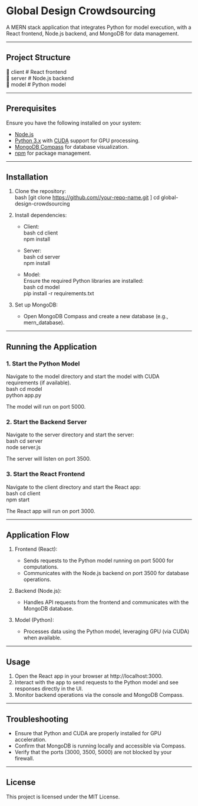 # Global Design Crowdsourcing 

A MERN stack application that integrates Python for model execution, with a React frontend, Node.js backend, and MongoDB for data management.

---

## Project Structure  

📂 client    # React frontend  
📂 server    # Node.js backend  
📂 model     # Python model  


---

## Prerequisites  
Ensure you have the following installed on your system:  
- [Node.js](https://nodejs.org/)  
- [Python 3.x](https://www.python.org/) with [CUDA](https://developer.nvidia.com/cuda-downloads) support for GPU processing.  
- [MongoDB Compass](https://www.mongodb.com/products/compass) for database visualization.  
- [npm](https://www.npmjs.com/) for package management.  

---

## Installation  

1. Clone the repository:  
   bash
   [git clone https://github.com//your-repo-name.git  ] 
   cd global-design-crowdsourcing 
   

2. Install dependencies:  

   - Client:  
     bash
     cd client  
     npm install  
       

   - Server:  
     bash
     cd server  
     npm install  
       

   - Model:  
     Ensure the required Python libraries are installed:  
     bash
     cd model  
     pip install -r requirements.txt  
       

3. Set up MongoDB:  
   - Open MongoDB Compass and create a new database (e.g., mern_database).  

---

## Running the Application  

### 1. Start the Python Model  

Navigate to the model directory and start the model with CUDA requirements (if available).  
bash
cd model  
python app.py  
  
The model will run on port 5000.  

### 2. Start the Backend Server  

Navigate to the server directory and start the server:  
bash
cd server  
node server.js  
  
The server will listen on port 3500.  

### 3. Start the React Frontend  

Navigate to the client directory and start the React app:  
bash
cd client  
npm start  
  
The React app will run on port 3000.  

---

## Application Flow  

1. Frontend (React):  
   - Sends requests to the Python model running on port 5000 for computations.  
   - Communicates with the Node.js backend on port 3500 for database operations.  

2. Backend (Node.js):  
   - Handles API requests from the frontend and communicates with the MongoDB database.  

3. Model (Python):  
   - Processes data using the Python model, leveraging GPU (via CUDA) when available.  

---

## Usage  

1. Open the React app in your browser at http://localhost:3000.  
2. Interact with the app to send requests to the Python model and see responses directly in the UI.  
3. Monitor backend operations via the console and MongoDB Compass.  

---

## Troubleshooting  

- Ensure that Python and CUDA are properly installed for GPU acceleration.  
- Confirm that MongoDB is running locally and accessible via Compass.  
- Verify that the ports (3000, 3500, 5000) are not blocked by your firewall.  

---

## License  

This project is licensed under the MIT License.
